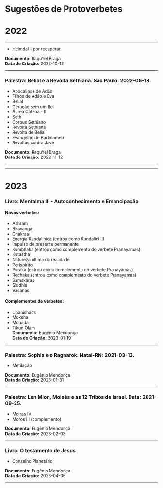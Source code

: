 # Sugestões de Protoverbetes

# 2022

---
-  Heimdal - por recuperar.

**Documento:** RaquYel Braga  
**Data de Criação:** 2022-10-12

---
### Palestra: Belial e a Revolta Sethiana. São Paulo: 2022-06-18.

- Apocalipse de Adão
- Filhos de Adão e Eva
- Belial
- Geração sem um Rei
- Áurea Catena - II
- Seth
- Corpus Sethiano
- Revolta Sethiana
- Revolta de Belial
- Evangelho de Bartolomeu
- Revoltas contra Javé

**Documento:** RaquYel Braga  
**Data de Criação:** 2022-11-12  


---
---

# 2023

### Livro: Mentalma III - Autoconhecimento e Emancipação

#### Novos verbetes:

-   Ashram
-   Bhavanga
-   Chakras
-   Energia Kundalínica (entrou como Kundalini II)
-   Impulso do presente permanente
-   Kumbhaka (entrou como complemento do verbete Pranayamas)
-   Kutastha
-   Natureza última da realidade
-   Perispírito
-   Puraka (entrou como complemento do verbete Pranayamas)
-   Rechaka (entrou como complemento do verbete Pranayamas)
-   Samskaras
-   Siddhis
-   Vasanas

#### Complementos de verbetes:

-   Upanishads
-   Moksha
-   Mônada
-   Tikun Olam  
    **Documento:** Eugênio Mendonça  
    **Data de Criação:** 2023-01-19

---

### Palestra: Sophia e o Ragnarok. Natal-RN: 2021-03-13.

-   Metilação

**Documento:** Eugênio Mendonça  
**Data da Criação:** 2023-01-31

---

### Palestra: Len Mion, Moisés e as 12 Tribos de Israel. Data: 2021-09-25.

-   Moiras IV
-   Moros III (complemento)

**Documento:** Eugênio Mendonça  
**Data da Criação:** 2023-02-03

---

### Livro: O testamento de Jesus

-   Conselho Planetário

**Documento:** Eugênio Mendonça  
**Data da Criação:** 2023-04-06

---